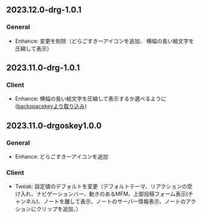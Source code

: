 <!--
## 2023.x.x (unreleased)

### General
-

### Client
-

### Server
-

-->

## 2023.12.0-drg-1.0.1

### General
- Enhance: 変更を削除（どらごすきーアイコンを追加、 横幅の長い絵文字を圧縮して表示）

## 2023.11.0-drg-1.0.1

### Client
- Enhance: 横幅の長い絵文字を圧縮して表示するか選べるように ([backspacekeyより取り込み](https://github.com/kanarikanaru/backspacekey))

## 2023.11.0-drgoskey1.0.0

### General
- Enhance: どらごすきーアイコンを追加

### Client
- Tweak: 設定値のデフォルトを変更（デフォルトテーマ、リアクションの受け入れ、ナビゲーションバー、動きのあるMFM、上部投稿フォーム表示(チャンネル)、ノートを離して表示、ノートのサーバー情報表示、ノートのアクションにクリップを追加、）
